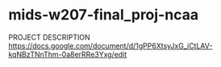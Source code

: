 # mids-w207-final_proj-ncaa

PROJECT DESCRIPTION
https://docs.google.com/document/d/1gPP6XtsyJxG_iCtLAV-kqNBzTNnThm-0a8erRRe3Yxg/edit
